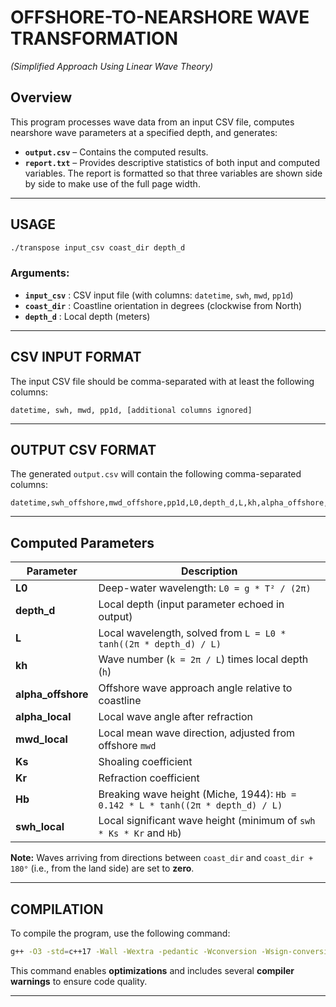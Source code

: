 # OFFSHORE-TO-NEARSHORE WAVE TRANSFORMATION
*(Simplified Approach Using Linear Wave Theory)*

## Overview

This program processes wave data from an input CSV file, computes nearshore wave parameters at a specified depth, and generates:

- **`output.csv`** – Contains the computed results.
- **`report.txt`** – Provides descriptive statistics of both input and computed variables. The report is formatted so that three variables are shown side by side to make use of the full page width.

---

## USAGE

```sh
./transpose input_csv coast_dir depth_d
```

### Arguments:
- **`input_csv`** : CSV input file (with columns: `datetime`, `swh`, `mwd`, `pp1d`)
- **`coast_dir`** : Coastline orientation in degrees (clockwise from North)
- **`depth_d`** : Local depth (meters)

---

## CSV INPUT FORMAT

The input CSV file should be comma-separated with at least the following columns:

```csv
datetime, swh, mwd, pp1d, [additional columns ignored]
```

---

## OUTPUT CSV FORMAT

The generated `output.csv` will contain the following comma-separated columns:

```csv
datetime,swh_offshore,mwd_offshore,pp1d,L0,depth_d,L,kh,alpha_offshore,alpha_local,swh_local,mwd_local,Ks,Kr,Hb
```

---

## Computed Parameters

| Parameter         | Description |
|------------------|-------------|
| **L0** | Deep-water wavelength: `L0 = g * T² / (2π)` |
| **depth_d** | Local depth (input parameter echoed in output) |
| **L** | Local wavelength, solved from `L = L0 * tanh((2π * depth_d) / L)` |
| **kh** | Wave number (`k = 2π / L`) times local depth (`h`) |
| **alpha_offshore** | Offshore wave approach angle relative to coastline |
| **alpha_local** | Local wave angle after refraction |
| **mwd_local** | Local mean wave direction, adjusted from offshore `mwd` |
| **Ks** | Shoaling coefficient |
| **Kr** | Refraction coefficient |
| **Hb** | Breaking wave height (Miche, 1944): `Hb = 0.142 * L * tanh((2π * depth_d) / L)` |
| **swh_local** | Local significant wave height (minimum of `swh * Ks * Kr` and `Hb`) |

**Note:** Waves arriving from directions between `coast_dir` and `coast_dir + 180°` (i.e., from the land side) are set to **zero**.

---

## COMPILATION

To compile the program, use the following command:

```sh
g++ -O3 -std=c++17 -Wall -Wextra -pedantic -Wconversion -Wsign-conversion -o transpose transpose.cpp
```

This command enables **optimizations** and includes several **compiler warnings** to ensure code quality.

---
